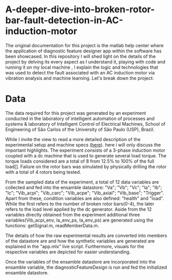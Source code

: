 # A-deeper-dive-into-broken-rotor-bar-fault-detection-in-AC-induction-motor

The original documentation for this project is the matlab help center where the application of diagnostic feature designer app within the software has been showcased. In this repository I will shed light on the details of the project by delving its every aspect as I understand it, playing with code and running it on my local machine , I explain the logic and technologies that was used to detect the fault associated with an AC induction motor via vibration analysis and machine learning. Let's break down the project: 

# Data
The data required for this project was generated by an experiment conducted in the laboratory of intelligent automation of processes and systems & laboratory of Intelligent Control of Electrical Machines, School of Engineering of São Carlos of the University of São Paulo (USP), Brazil.

While I invite the view to read a more detailed description of the experimental setup and machine specs ([here](https://ieee-dataport.org/open-access/experimental-database-detecting-and-diagnosing-rotor-broken-bar-three-phase-induction)). here i will only discuss the important highlights. The experiment consists of a 3-phase induction motor coupled with a dc machine that is used to generate several load torque. The torque loads considered are a total of 8 from 12.5% to 100% of the full load[]. Failure on the rotor bars was simulated by physically drilling the rotor with a total of 4 rotors being tested.

From the sampled data of the experiment, a total of 12 data variables are collected and fed into the ensamble datastore: "Va"; "Vb"; "Vc"; "Ia"; "Ib"; "Ic"; "Vib_acpi"; "Vib_carc"; "Vib_acpe"; "Vib_axial"; "Vib_base"; "Trigger". Apart from these, condition variables are also defined: "health" and "load". While the first refers to the number of broken rotor bars(0-4), the later refers to the load level applied by the dc generator. Aside from the 12 variables directly obtained from the experiment additional three variables(Vib_acpi_env, Ia_env_ps, Ia_env_ps) are generated using the functions: getSignal.m, readMemberData.m.

The details of how the raw experimental results are converted into members of the datastore are and how the synthetic variables are generated are explained in the "app.mlx" live script. Furthermore, visuals for the respective variables are depicted for easier understanding.

Once the variables of the ensamble datastore are incorporated into the ensamble variable, the diagnosticFeatureDesign is run and fed the initialized ensamble datastore. 


  
